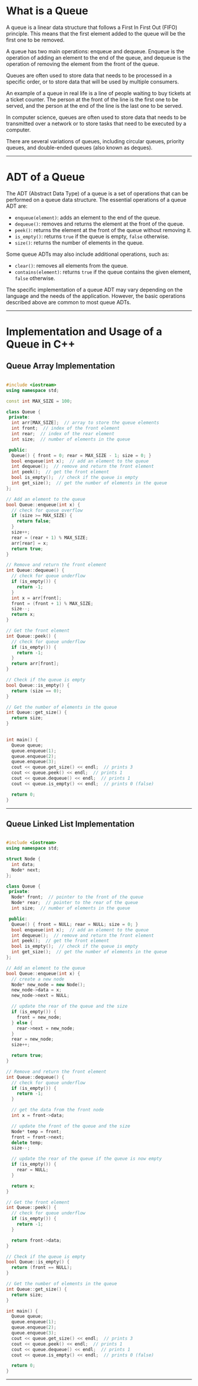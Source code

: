 
# What is a Queue

A queue is a linear data structure that follows a First In First Out (FIFO) principle. This means that the first element added to the queue will be the first one to be removed.

A queue has two main operations: enqueue and dequeue. Enqueue is the operation of adding an element to the end of the queue, and dequeue is the operation of removing the element from the front of the queue.

Queues are often used to store data that needs to be processed in a specific order, or to store data that will be used by multiple consumers.

An example of a queue in real life is a line of people waiting to buy tickets at a ticket counter. The person at the front of the line is the first one to be served, and the person at the end of the line is the last one to be served.

In computer science, queues are often used to store data that needs to be transmitted over a network or to store tasks that need to be executed by a computer.

There are several variations of queues, including circular queues, priority queues, and double-ended queues (also known as deques).

___

# ADT of a Queue

The ADT (Abstract Data Type) of a queue is a set of operations that can be performed on a queue data structure. The essential  operations of a queue ADT are:

-  `enqueue(element)`: adds an element to the end of the queue.
-  `dequeue()`: removes and returns the element at the front of the queue.
-  `peek()`: returns the element at the front of the queue without removing it.
-  `is_empty()`: returns `true` if the queue is empty, `false` otherwise.
-  `size()`: returns the number of elements in the queue.

Some queue ADTs may also include additional operations, such as:

-  `clear()`: removes all elements from the queue.
-  `contains(element)`: returns `true` if the queue contains the given element, `false` otherwise.

The specific implementation of a queue ADT may vary depending on the language and the needs of the application. However, the basic operations described above are common to most queue ADTs.

___

# Implementation and Usage of a Queue in C++


## Queue Array Implementation

```C++

#include <iostream>
using namespace std;

const int MAX_SIZE = 100;

class Queue {
 private:
  int arr[MAX_SIZE];  // array to store the queue elements
  int front;  // index of the front element
  int rear;  // index of the rear element
  int size;  // number of elements in the queue

 public:
  Queue() { front = 0; rear = MAX_SIZE - 1; size = 0; }
  bool enqueue(int x);  // add an element to the queue
  int dequeue();  // remove and return the front element
  int peek();  // get the front element
  bool is_empty();  // check if the queue is empty
  int get_size();  // get the number of elements in the queue
};

// Add an element to the queue
bool Queue::enqueue(int x) {
  // check for queue overflow
  if (size >= MAX_SIZE) {
    return false;
  }
  size++;
  rear = (rear + 1) % MAX_SIZE;
  arr[rear] = x;
  return true;
}

// Remove and return the front element
int Queue::dequeue() {
  // check for queue underflow
  if (is_empty()) {
    return -1;
  }
  int x = arr[front];
  front = (front + 1) % MAX_SIZE;
  size--;
  return x;
}

// Get the front element
int Queue::peek() {
  // check for queue underflow
  if (is_empty()) {
    return -1;
  }
  return arr[front];
}

// Check if the queue is empty
bool Queue::is_empty() {
  return (size == 0);
}

// Get the number of elements in the queue
int Queue::get_size() {
  return size;
}

 
int main() {
  Queue queue;
  queue.enqueue(1);
  queue.enqueue(2);
  queue.enqueue(3);
  cout << queue.get_size() << endl;  // prints 3
  cout << queue.peek() << endl;  // prints 1
  cout << queue.dequeue() << endl;  // prints 1
  cout << queue.is_empty() << endl;  // prints 0 (false)

  return 0;
}

```

___

## Queue Linked List Implementation

```C++

#include <iostream>
using namespace std;

struct Node {
  int data;
  Node* next;
};

class Queue {
 private:
  Node* front;  // pointer to the front of the queue
  Node* rear;  // pointer to the rear of the queue
  int size;  // number of elements in the queue

 public:
  Queue() { front = NULL; rear = NULL; size = 0; }
  bool enqueue(int x);  // add an element to the queue
  int dequeue();  // remove and return the front element
  int peek();  // get the front element
  bool is_empty();  // check if the queue is empty
  int get_size();  // get the number of elements in the queue
};

// Add an element to the queue
bool Queue::enqueue(int x) {
  // create a new node
  Node* new_node = new Node();
  new_node->data = x;
  new_node->next = NULL;

  // update the rear of the queue and the size
  if (is_empty()) {
    front = new_node;
  } else {
    rear->next = new_node;
  }
  rear = new_node;
  size++;

  return true;
}

// Remove and return the front element
int Queue::dequeue() {
  // check for queue underflow
  if (is_empty()) {
    return -1;
  }

  // get the data from the front node
  int x = front->data;

  // update the front of the queue and the size
  Node* temp = front;
  front = front->next;
  delete temp;
  size--;

  // update the rear of the queue if the queue is now empty
  if (is_empty()) {
    rear = NULL;
  }

  return x;
}

// Get the front element
int Queue::peek() {
  // check for queue underflow
  if (is_empty()) {
    return -1;
  }

  return front->data;
}

// Check if the queue is empty
bool Queue::is_empty() {
  return (front == NULL);
}

// Get the number of elements in the queue
int Queue::get_size() {
  return size;
}

int main() {
  Queue queue;
  queue.enqueue(1);
  queue.enqueue(2);
  queue.enqueue(3);
  cout << queue.get_size() << endl;  // prints 3
  cout << queue.peek() << endl;  // prints 1
  cout << queue.dequeue() << endl;  // prints 1
  cout << queue.is_empty() << endl;  // prints 0 (false)

  return 0;
}

```

___


